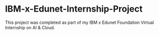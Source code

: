 # IBM-x-Edunet-Internship-Project
This project was completed as part of my IBM x Edunet Foundation Virtual Internship on AI &amp; Cloud.
